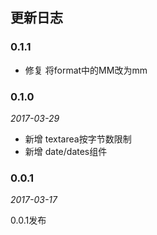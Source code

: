 ## 更新日志

### 0.1.1

- 修复 将format中的MM改为mm

### 0.1.0

*2017-03-29*

- 新增 textarea按字节数限制
- 新增 date/dates组件


### 0.0.1

*2017-03-17*

0.0.1发布